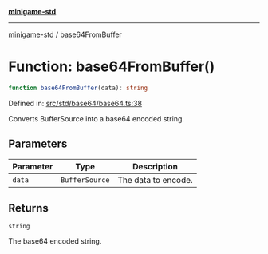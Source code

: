 [**minigame-std**](../README.md)

***

[minigame-std](../README.md) / base64FromBuffer

# Function: base64FromBuffer()

```ts
function base64FromBuffer(data): string
```

Defined in: [src/std/base64/base64.ts:38](https://github.com/JiangJie/minigame-std/blob/c702c23d8258d9dd96d873df515d0027c84fb302/src/std/base64/base64.ts#L38)

Converts BufferSource into a base64 encoded string.

## Parameters

| Parameter | Type | Description |
| ------ | ------ | ------ |
| `data` | `BufferSource` | The data to encode. |

## Returns

`string`

The base64 encoded string.
